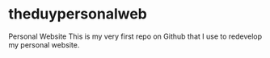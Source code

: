 # theduypersonalweb
Personal Website
This is my very first repo on Github that I use to redevelop my personal website.

